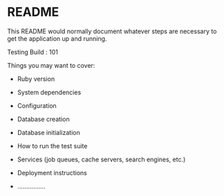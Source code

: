 # README

This README would normally document whatever steps are necessary to get the
application up and running.

Testing Build : 101

Things you may want to cover:

* Ruby version

* System dependencies

* Configuration

* Database creation

* Database initialization

* How to run the test suite

* Services (job queues, cache servers, search engines, etc.)

* Deployment instructions

* ................
